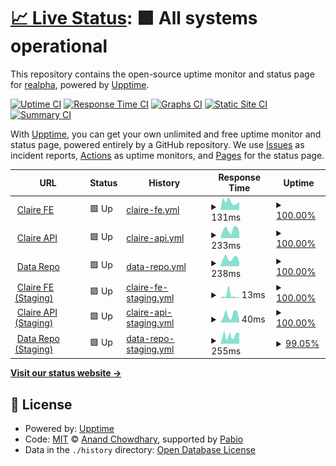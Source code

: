 # [📈 Live Status](https://reAlpha.github.io/naamche/claire): <!--live status--> **🟩 All systems operational**

This repository contains the open-source uptime monitor and status page for [realpha](https://reAlpha.github.io/naamche/claire), powered by [Upptime](https://github.com/upptime/upptime).

[![Uptime CI](https://github.com/reAlpha/naamche/claire/workflows/Uptime%20CI/badge.svg)](https://github.com/reAlpha/naamche/claire/actions?query=workflow%3A%22Uptime+CI%22)
[![Response Time CI](https://github.com/reAlpha/naamche/claire/workflows/Response%20Time%20CI/badge.svg)](https://github.com/reAlpha/naamche/claire/actions?query=workflow%3A%22Response+Time+CI%22)
[![Graphs CI](https://github.com/reAlpha/naamche/claire/workflows/Graphs%20CI/badge.svg)](https://github.com/reAlpha/naamche/claire/actions?query=workflow%3A%22Graphs+CI%22)
[![Static Site CI](https://github.com/reAlpha/naamche/claire/workflows/Static%20Site%20CI/badge.svg)](https://github.com/reAlpha/naamche/claire/actions?query=workflow%3A%22Static+Site+CI%22)
[![Summary CI](https://github.com/reAlpha/naamche/claire/workflows/Summary%20CI/badge.svg)](https://github.com/reAlpha/naamche/claire/actions?query=workflow%3A%22Summary+CI%22)

With [Upptime](https://upptime.js.org), you can get your own unlimited and free uptime monitor and status page, powered entirely by a GitHub repository. We use [Issues](https://github.com/reAlpha/naamche/claire/issues) as incident reports, [Actions](https://github.com/reAlpha/naamche/claire/actions) as uptime monitors, and [Pages](https://reAlpha.github.io/naamche/claire) for the status page.

<!--start: status pages-->
<!-- This summary is generated by Upptime (https://github.com/upptime/upptime) -->
<!-- Do not edit this manually, your changes will be overwritten -->
<!-- prettier-ignore -->
| URL | Status | History | Response Time | Uptime |
| --- | ------ | ------- | ------------- | ------ |
| <img alt="" src="https://icons.duckduckgo.com/ip3/www.realpha.com.ico" height="13"> [Claire FE](https://www.realpha.com/) | 🟩 Up | [claire-fe.yml](https://github.com/aakritsubedi/uptime/commits/HEAD/history/claire-fe.yml) | <details><summary><img alt="Response time graph" src="./graphs/claire-fe/response-time-week.png" height="20"> 131ms</summary><br><a href="https://aakritsubedi.github.io/uptime/history/claire-fe"><img alt="Response time 147" src="https://img.shields.io/endpoint?url=https%3A%2F%2Fraw.githubusercontent.com%2Faakritsubedi%2Fuptime%2FHEAD%2Fapi%2Fclaire-fe%2Fresponse-time.json"></a><br><a href="https://aakritsubedi.github.io/uptime/history/claire-fe"><img alt="24-hour response time 129" src="https://img.shields.io/endpoint?url=https%3A%2F%2Fraw.githubusercontent.com%2Faakritsubedi%2Fuptime%2FHEAD%2Fapi%2Fclaire-fe%2Fresponse-time-day.json"></a><br><a href="https://aakritsubedi.github.io/uptime/history/claire-fe"><img alt="7-day response time 131" src="https://img.shields.io/endpoint?url=https%3A%2F%2Fraw.githubusercontent.com%2Faakritsubedi%2Fuptime%2FHEAD%2Fapi%2Fclaire-fe%2Fresponse-time-week.json"></a><br><a href="https://aakritsubedi.github.io/uptime/history/claire-fe"><img alt="30-day response time 132" src="https://img.shields.io/endpoint?url=https%3A%2F%2Fraw.githubusercontent.com%2Faakritsubedi%2Fuptime%2FHEAD%2Fapi%2Fclaire-fe%2Fresponse-time-month.json"></a><br><a href="https://aakritsubedi.github.io/uptime/history/claire-fe"><img alt="1-year response time 147" src="https://img.shields.io/endpoint?url=https%3A%2F%2Fraw.githubusercontent.com%2Faakritsubedi%2Fuptime%2FHEAD%2Fapi%2Fclaire-fe%2Fresponse-time-year.json"></a></details> | <details><summary><a href="https://aakritsubedi.github.io/uptime/history/claire-fe">100.00%</a></summary><a href="https://aakritsubedi.github.io/uptime/history/claire-fe"><img alt="All-time uptime 100.00%" src="https://img.shields.io/endpoint?url=https%3A%2F%2Fraw.githubusercontent.com%2Faakritsubedi%2Fuptime%2FHEAD%2Fapi%2Fclaire-fe%2Fuptime.json"></a><br><a href="https://aakritsubedi.github.io/uptime/history/claire-fe"><img alt="24-hour uptime 100.00%" src="https://img.shields.io/endpoint?url=https%3A%2F%2Fraw.githubusercontent.com%2Faakritsubedi%2Fuptime%2FHEAD%2Fapi%2Fclaire-fe%2Fuptime-day.json"></a><br><a href="https://aakritsubedi.github.io/uptime/history/claire-fe"><img alt="7-day uptime 100.00%" src="https://img.shields.io/endpoint?url=https%3A%2F%2Fraw.githubusercontent.com%2Faakritsubedi%2Fuptime%2FHEAD%2Fapi%2Fclaire-fe%2Fuptime-week.json"></a><br><a href="https://aakritsubedi.github.io/uptime/history/claire-fe"><img alt="30-day uptime 100.00%" src="https://img.shields.io/endpoint?url=https%3A%2F%2Fraw.githubusercontent.com%2Faakritsubedi%2Fuptime%2FHEAD%2Fapi%2Fclaire-fe%2Fuptime-month.json"></a><br><a href="https://aakritsubedi.github.io/uptime/history/claire-fe"><img alt="1-year uptime 100.00%" src="https://img.shields.io/endpoint?url=https%3A%2F%2Fraw.githubusercontent.com%2Faakritsubedi%2Fuptime%2FHEAD%2Fapi%2Fclaire-fe%2Fuptime-year.json"></a></details>
| <img alt="" src="https://icons.duckduckgo.com/ip3/backend-prod.realpha.com.ico" height="13"> [Claire API](https://backend-prod.realpha.com/aire-backend/api/health/) | 🟩 Up | [claire-api.yml](https://github.com/aakritsubedi/uptime/commits/HEAD/history/claire-api.yml) | <details><summary><img alt="Response time graph" src="./graphs/claire-api/response-time-week.png" height="20"> 233ms</summary><br><a href="https://aakritsubedi.github.io/uptime/history/claire-api"><img alt="Response time 311" src="https://img.shields.io/endpoint?url=https%3A%2F%2Fraw.githubusercontent.com%2Faakritsubedi%2Fuptime%2FHEAD%2Fapi%2Fclaire-api%2Fresponse-time.json"></a><br><a href="https://aakritsubedi.github.io/uptime/history/claire-api"><img alt="24-hour response time 169" src="https://img.shields.io/endpoint?url=https%3A%2F%2Fraw.githubusercontent.com%2Faakritsubedi%2Fuptime%2FHEAD%2Fapi%2Fclaire-api%2Fresponse-time-day.json"></a><br><a href="https://aakritsubedi.github.io/uptime/history/claire-api"><img alt="7-day response time 233" src="https://img.shields.io/endpoint?url=https%3A%2F%2Fraw.githubusercontent.com%2Faakritsubedi%2Fuptime%2FHEAD%2Fapi%2Fclaire-api%2Fresponse-time-week.json"></a><br><a href="https://aakritsubedi.github.io/uptime/history/claire-api"><img alt="30-day response time 242" src="https://img.shields.io/endpoint?url=https%3A%2F%2Fraw.githubusercontent.com%2Faakritsubedi%2Fuptime%2FHEAD%2Fapi%2Fclaire-api%2Fresponse-time-month.json"></a><br><a href="https://aakritsubedi.github.io/uptime/history/claire-api"><img alt="1-year response time 311" src="https://img.shields.io/endpoint?url=https%3A%2F%2Fraw.githubusercontent.com%2Faakritsubedi%2Fuptime%2FHEAD%2Fapi%2Fclaire-api%2Fresponse-time-year.json"></a></details> | <details><summary><a href="https://aakritsubedi.github.io/uptime/history/claire-api">100.00%</a></summary><a href="https://aakritsubedi.github.io/uptime/history/claire-api"><img alt="All-time uptime 99.99%" src="https://img.shields.io/endpoint?url=https%3A%2F%2Fraw.githubusercontent.com%2Faakritsubedi%2Fuptime%2FHEAD%2Fapi%2Fclaire-api%2Fuptime.json"></a><br><a href="https://aakritsubedi.github.io/uptime/history/claire-api"><img alt="24-hour uptime 100.00%" src="https://img.shields.io/endpoint?url=https%3A%2F%2Fraw.githubusercontent.com%2Faakritsubedi%2Fuptime%2FHEAD%2Fapi%2Fclaire-api%2Fuptime-day.json"></a><br><a href="https://aakritsubedi.github.io/uptime/history/claire-api"><img alt="7-day uptime 100.00%" src="https://img.shields.io/endpoint?url=https%3A%2F%2Fraw.githubusercontent.com%2Faakritsubedi%2Fuptime%2FHEAD%2Fapi%2Fclaire-api%2Fuptime-week.json"></a><br><a href="https://aakritsubedi.github.io/uptime/history/claire-api"><img alt="30-day uptime 100.00%" src="https://img.shields.io/endpoint?url=https%3A%2F%2Fraw.githubusercontent.com%2Faakritsubedi%2Fuptime%2FHEAD%2Fapi%2Fclaire-api%2Fuptime-month.json"></a><br><a href="https://aakritsubedi.github.io/uptime/history/claire-api"><img alt="1-year uptime 99.99%" src="https://img.shields.io/endpoint?url=https%3A%2F%2Fraw.githubusercontent.com%2Faakritsubedi%2Fuptime%2FHEAD%2Fapi%2Fclaire-api%2Fuptime-year.json"></a></details>
| <img alt="" src="https://icons.duckduckgo.com/ip3/data.prod.realpha.com.ico" height="13"> [Data Repo](https://data.prod.realpha.com/health/) | 🟩 Up | [data-repo.yml](https://github.com/aakritsubedi/uptime/commits/HEAD/history/data-repo.yml) | <details><summary><img alt="Response time graph" src="./graphs/data-repo/response-time-week.png" height="20"> 238ms</summary><br><a href="https://aakritsubedi.github.io/uptime/history/data-repo"><img alt="Response time 288" src="https://img.shields.io/endpoint?url=https%3A%2F%2Fraw.githubusercontent.com%2Faakritsubedi%2Fuptime%2FHEAD%2Fapi%2Fdata-repo%2Fresponse-time.json"></a><br><a href="https://aakritsubedi.github.io/uptime/history/data-repo"><img alt="24-hour response time 126" src="https://img.shields.io/endpoint?url=https%3A%2F%2Fraw.githubusercontent.com%2Faakritsubedi%2Fuptime%2FHEAD%2Fapi%2Fdata-repo%2Fresponse-time-day.json"></a><br><a href="https://aakritsubedi.github.io/uptime/history/data-repo"><img alt="7-day response time 238" src="https://img.shields.io/endpoint?url=https%3A%2F%2Fraw.githubusercontent.com%2Faakritsubedi%2Fuptime%2FHEAD%2Fapi%2Fdata-repo%2Fresponse-time-week.json"></a><br><a href="https://aakritsubedi.github.io/uptime/history/data-repo"><img alt="30-day response time 339" src="https://img.shields.io/endpoint?url=https%3A%2F%2Fraw.githubusercontent.com%2Faakritsubedi%2Fuptime%2FHEAD%2Fapi%2Fdata-repo%2Fresponse-time-month.json"></a><br><a href="https://aakritsubedi.github.io/uptime/history/data-repo"><img alt="1-year response time 288" src="https://img.shields.io/endpoint?url=https%3A%2F%2Fraw.githubusercontent.com%2Faakritsubedi%2Fuptime%2FHEAD%2Fapi%2Fdata-repo%2Fresponse-time-year.json"></a></details> | <details><summary><a href="https://aakritsubedi.github.io/uptime/history/data-repo">100.00%</a></summary><a href="https://aakritsubedi.github.io/uptime/history/data-repo"><img alt="All-time uptime 100.00%" src="https://img.shields.io/endpoint?url=https%3A%2F%2Fraw.githubusercontent.com%2Faakritsubedi%2Fuptime%2FHEAD%2Fapi%2Fdata-repo%2Fuptime.json"></a><br><a href="https://aakritsubedi.github.io/uptime/history/data-repo"><img alt="24-hour uptime 100.00%" src="https://img.shields.io/endpoint?url=https%3A%2F%2Fraw.githubusercontent.com%2Faakritsubedi%2Fuptime%2FHEAD%2Fapi%2Fdata-repo%2Fuptime-day.json"></a><br><a href="https://aakritsubedi.github.io/uptime/history/data-repo"><img alt="7-day uptime 100.00%" src="https://img.shields.io/endpoint?url=https%3A%2F%2Fraw.githubusercontent.com%2Faakritsubedi%2Fuptime%2FHEAD%2Fapi%2Fdata-repo%2Fuptime-week.json"></a><br><a href="https://aakritsubedi.github.io/uptime/history/data-repo"><img alt="30-day uptime 100.00%" src="https://img.shields.io/endpoint?url=https%3A%2F%2Fraw.githubusercontent.com%2Faakritsubedi%2Fuptime%2FHEAD%2Fapi%2Fdata-repo%2Fuptime-month.json"></a><br><a href="https://aakritsubedi.github.io/uptime/history/data-repo"><img alt="1-year uptime 100.00%" src="https://img.shields.io/endpoint?url=https%3A%2F%2Fraw.githubusercontent.com%2Faakritsubedi%2Fuptime%2FHEAD%2Fapi%2Fdata-repo%2Fuptime-year.json"></a></details>
| <img alt="" src="https://icons.duckduckgo.com/ip3/www.realpha.com.ico" height="13"> [Claire FE (Staging)](https://www.realpha.com/) | 🟩 Up | [claire-fe-staging.yml](https://github.com/aakritsubedi/uptime/commits/HEAD/history/claire-fe-staging.yml) | <details><summary><img alt="Response time graph" src="./graphs/claire-fe-staging/response-time-week.png" height="20"> 13ms</summary><br><a href="https://aakritsubedi.github.io/uptime/history/claire-fe-staging"><img alt="Response time 11" src="https://img.shields.io/endpoint?url=https%3A%2F%2Fraw.githubusercontent.com%2Faakritsubedi%2Fuptime%2FHEAD%2Fapi%2Fclaire-fe-staging%2Fresponse-time.json"></a><br><a href="https://aakritsubedi.github.io/uptime/history/claire-fe-staging"><img alt="24-hour response time 5" src="https://img.shields.io/endpoint?url=https%3A%2F%2Fraw.githubusercontent.com%2Faakritsubedi%2Fuptime%2FHEAD%2Fapi%2Fclaire-fe-staging%2Fresponse-time-day.json"></a><br><a href="https://aakritsubedi.github.io/uptime/history/claire-fe-staging"><img alt="7-day response time 13" src="https://img.shields.io/endpoint?url=https%3A%2F%2Fraw.githubusercontent.com%2Faakritsubedi%2Fuptime%2FHEAD%2Fapi%2Fclaire-fe-staging%2Fresponse-time-week.json"></a><br><a href="https://aakritsubedi.github.io/uptime/history/claire-fe-staging"><img alt="30-day response time 10" src="https://img.shields.io/endpoint?url=https%3A%2F%2Fraw.githubusercontent.com%2Faakritsubedi%2Fuptime%2FHEAD%2Fapi%2Fclaire-fe-staging%2Fresponse-time-month.json"></a><br><a href="https://aakritsubedi.github.io/uptime/history/claire-fe-staging"><img alt="1-year response time 11" src="https://img.shields.io/endpoint?url=https%3A%2F%2Fraw.githubusercontent.com%2Faakritsubedi%2Fuptime%2FHEAD%2Fapi%2Fclaire-fe-staging%2Fresponse-time-year.json"></a></details> | <details><summary><a href="https://aakritsubedi.github.io/uptime/history/claire-fe-staging">100.00%</a></summary><a href="https://aakritsubedi.github.io/uptime/history/claire-fe-staging"><img alt="All-time uptime 100.00%" src="https://img.shields.io/endpoint?url=https%3A%2F%2Fraw.githubusercontent.com%2Faakritsubedi%2Fuptime%2FHEAD%2Fapi%2Fclaire-fe-staging%2Fuptime.json"></a><br><a href="https://aakritsubedi.github.io/uptime/history/claire-fe-staging"><img alt="24-hour uptime 100.00%" src="https://img.shields.io/endpoint?url=https%3A%2F%2Fraw.githubusercontent.com%2Faakritsubedi%2Fuptime%2FHEAD%2Fapi%2Fclaire-fe-staging%2Fuptime-day.json"></a><br><a href="https://aakritsubedi.github.io/uptime/history/claire-fe-staging"><img alt="7-day uptime 100.00%" src="https://img.shields.io/endpoint?url=https%3A%2F%2Fraw.githubusercontent.com%2Faakritsubedi%2Fuptime%2FHEAD%2Fapi%2Fclaire-fe-staging%2Fuptime-week.json"></a><br><a href="https://aakritsubedi.github.io/uptime/history/claire-fe-staging"><img alt="30-day uptime 100.00%" src="https://img.shields.io/endpoint?url=https%3A%2F%2Fraw.githubusercontent.com%2Faakritsubedi%2Fuptime%2FHEAD%2Fapi%2Fclaire-fe-staging%2Fuptime-month.json"></a><br><a href="https://aakritsubedi.github.io/uptime/history/claire-fe-staging"><img alt="1-year uptime 100.00%" src="https://img.shields.io/endpoint?url=https%3A%2F%2Fraw.githubusercontent.com%2Faakritsubedi%2Fuptime%2FHEAD%2Fapi%2Fclaire-fe-staging%2Fuptime-year.json"></a></details>
| <img alt="" src="https://icons.duckduckgo.com/ip3/backend-prod.realpha.com.ico" height="13"> [Claire API (Staging)](https://backend-prod.realpha.com/aire-backend/api/health/) | 🟩 Up | [claire-api-staging.yml](https://github.com/aakritsubedi/uptime/commits/HEAD/history/claire-api-staging.yml) | <details><summary><img alt="Response time graph" src="./graphs/claire-api-staging/response-time-week.png" height="20"> 40ms</summary><br><a href="https://aakritsubedi.github.io/uptime/history/claire-api-staging"><img alt="Response time 37" src="https://img.shields.io/endpoint?url=https%3A%2F%2Fraw.githubusercontent.com%2Faakritsubedi%2Fuptime%2FHEAD%2Fapi%2Fclaire-api-staging%2Fresponse-time.json"></a><br><a href="https://aakritsubedi.github.io/uptime/history/claire-api-staging"><img alt="24-hour response time 14" src="https://img.shields.io/endpoint?url=https%3A%2F%2Fraw.githubusercontent.com%2Faakritsubedi%2Fuptime%2FHEAD%2Fapi%2Fclaire-api-staging%2Fresponse-time-day.json"></a><br><a href="https://aakritsubedi.github.io/uptime/history/claire-api-staging"><img alt="7-day response time 40" src="https://img.shields.io/endpoint?url=https%3A%2F%2Fraw.githubusercontent.com%2Faakritsubedi%2Fuptime%2FHEAD%2Fapi%2Fclaire-api-staging%2Fresponse-time-week.json"></a><br><a href="https://aakritsubedi.github.io/uptime/history/claire-api-staging"><img alt="30-day response time 42" src="https://img.shields.io/endpoint?url=https%3A%2F%2Fraw.githubusercontent.com%2Faakritsubedi%2Fuptime%2FHEAD%2Fapi%2Fclaire-api-staging%2Fresponse-time-month.json"></a><br><a href="https://aakritsubedi.github.io/uptime/history/claire-api-staging"><img alt="1-year response time 37" src="https://img.shields.io/endpoint?url=https%3A%2F%2Fraw.githubusercontent.com%2Faakritsubedi%2Fuptime%2FHEAD%2Fapi%2Fclaire-api-staging%2Fresponse-time-year.json"></a></details> | <details><summary><a href="https://aakritsubedi.github.io/uptime/history/claire-api-staging">100.00%</a></summary><a href="https://aakritsubedi.github.io/uptime/history/claire-api-staging"><img alt="All-time uptime 100.00%" src="https://img.shields.io/endpoint?url=https%3A%2F%2Fraw.githubusercontent.com%2Faakritsubedi%2Fuptime%2FHEAD%2Fapi%2Fclaire-api-staging%2Fuptime.json"></a><br><a href="https://aakritsubedi.github.io/uptime/history/claire-api-staging"><img alt="24-hour uptime 100.00%" src="https://img.shields.io/endpoint?url=https%3A%2F%2Fraw.githubusercontent.com%2Faakritsubedi%2Fuptime%2FHEAD%2Fapi%2Fclaire-api-staging%2Fuptime-day.json"></a><br><a href="https://aakritsubedi.github.io/uptime/history/claire-api-staging"><img alt="7-day uptime 100.00%" src="https://img.shields.io/endpoint?url=https%3A%2F%2Fraw.githubusercontent.com%2Faakritsubedi%2Fuptime%2FHEAD%2Fapi%2Fclaire-api-staging%2Fuptime-week.json"></a><br><a href="https://aakritsubedi.github.io/uptime/history/claire-api-staging"><img alt="30-day uptime 100.00%" src="https://img.shields.io/endpoint?url=https%3A%2F%2Fraw.githubusercontent.com%2Faakritsubedi%2Fuptime%2FHEAD%2Fapi%2Fclaire-api-staging%2Fuptime-month.json"></a><br><a href="https://aakritsubedi.github.io/uptime/history/claire-api-staging"><img alt="1-year uptime 100.00%" src="https://img.shields.io/endpoint?url=https%3A%2F%2Fraw.githubusercontent.com%2Faakritsubedi%2Fuptime%2FHEAD%2Fapi%2Fclaire-api-staging%2Fuptime-year.json"></a></details>
| <img alt="" src="https://icons.duckduckgo.com/ip3/data.staging.realpha.com.ico" height="13"> [Data Repo (Staging)](https://data.staging.realpha.com/health/) | 🟩 Up | [data-repo-staging.yml](https://github.com/aakritsubedi/uptime/commits/HEAD/history/data-repo-staging.yml) | <details><summary><img alt="Response time graph" src="./graphs/data-repo-staging/response-time-week.png" height="20"> 255ms</summary><br><a href="https://aakritsubedi.github.io/uptime/history/data-repo-staging"><img alt="Response time 1066" src="https://img.shields.io/endpoint?url=https%3A%2F%2Fraw.githubusercontent.com%2Faakritsubedi%2Fuptime%2FHEAD%2Fapi%2Fdata-repo-staging%2Fresponse-time.json"></a><br><a href="https://aakritsubedi.github.io/uptime/history/data-repo-staging"><img alt="24-hour response time 338" src="https://img.shields.io/endpoint?url=https%3A%2F%2Fraw.githubusercontent.com%2Faakritsubedi%2Fuptime%2FHEAD%2Fapi%2Fdata-repo-staging%2Fresponse-time-day.json"></a><br><a href="https://aakritsubedi.github.io/uptime/history/data-repo-staging"><img alt="7-day response time 255" src="https://img.shields.io/endpoint?url=https%3A%2F%2Fraw.githubusercontent.com%2Faakritsubedi%2Fuptime%2FHEAD%2Fapi%2Fdata-repo-staging%2Fresponse-time-week.json"></a><br><a href="https://aakritsubedi.github.io/uptime/history/data-repo-staging"><img alt="30-day response time 839" src="https://img.shields.io/endpoint?url=https%3A%2F%2Fraw.githubusercontent.com%2Faakritsubedi%2Fuptime%2FHEAD%2Fapi%2Fdata-repo-staging%2Fresponse-time-month.json"></a><br><a href="https://aakritsubedi.github.io/uptime/history/data-repo-staging"><img alt="1-year response time 1066" src="https://img.shields.io/endpoint?url=https%3A%2F%2Fraw.githubusercontent.com%2Faakritsubedi%2Fuptime%2FHEAD%2Fapi%2Fdata-repo-staging%2Fresponse-time-year.json"></a></details> | <details><summary><a href="https://aakritsubedi.github.io/uptime/history/data-repo-staging">99.05%</a></summary><a href="https://aakritsubedi.github.io/uptime/history/data-repo-staging"><img alt="All-time uptime 99.76%" src="https://img.shields.io/endpoint?url=https%3A%2F%2Fraw.githubusercontent.com%2Faakritsubedi%2Fuptime%2FHEAD%2Fapi%2Fdata-repo-staging%2Fuptime.json"></a><br><a href="https://aakritsubedi.github.io/uptime/history/data-repo-staging"><img alt="24-hour uptime 100.00%" src="https://img.shields.io/endpoint?url=https%3A%2F%2Fraw.githubusercontent.com%2Faakritsubedi%2Fuptime%2FHEAD%2Fapi%2Fdata-repo-staging%2Fuptime-day.json"></a><br><a href="https://aakritsubedi.github.io/uptime/history/data-repo-staging"><img alt="7-day uptime 99.05%" src="https://img.shields.io/endpoint?url=https%3A%2F%2Fraw.githubusercontent.com%2Faakritsubedi%2Fuptime%2FHEAD%2Fapi%2Fdata-repo-staging%2Fuptime-week.json"></a><br><a href="https://aakritsubedi.github.io/uptime/history/data-repo-staging"><img alt="30-day uptime 99.31%" src="https://img.shields.io/endpoint?url=https%3A%2F%2Fraw.githubusercontent.com%2Faakritsubedi%2Fuptime%2FHEAD%2Fapi%2Fdata-repo-staging%2Fuptime-month.json"></a><br><a href="https://aakritsubedi.github.io/uptime/history/data-repo-staging"><img alt="1-year uptime 99.76%" src="https://img.shields.io/endpoint?url=https%3A%2F%2Fraw.githubusercontent.com%2Faakritsubedi%2Fuptime%2FHEAD%2Fapi%2Fdata-repo-staging%2Fuptime-year.json"></a></details>

<!--end: status pages-->

[**Visit our status website →**](https://reAlpha.github.io/naamche/claire)

## 📄 License

- Powered by: [Upptime](https://github.com/upptime/upptime)
- Code: [MIT](./LICENSE) © [Anand Chowdhary](https://anandchowdhary.com), supported by [Pabio](https://pabio.com)
- Data in the `./history` directory: [Open Database License](https://opendatacommons.org/licenses/odbl/1-0/)
